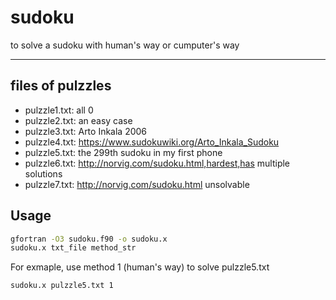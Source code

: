# sudoku
to solve a sudoku with human's way or cumputer's way

-----------------------------
## files of pulzzles
* pulzzle1.txt: all 0
* pulzzle2.txt: an easy case
* pulzzle3.txt: Arto Inkala 2006
* pulzzle4.txt: https://www.sudokuwiki.org/Arto_Inkala_Sudoku
* pulzzle5.txt: the 299th sudoku in my first phone
* pulzzle6.txt: http://norvig.com/sudoku.html,hardest,has multiple solutions
* pulzzle7.txt: http://norvig.com/sudoku.html unsolvable

## Usage
```bash
gfortran -O3 sudoku.f90 -o sudoku.x
sudoku.x txt_file method_str
```

For exmaple, use method 1 (human's way) to solve pulzzle5.txt
```bash
sudoku.x pulzzle5.txt 1
```
